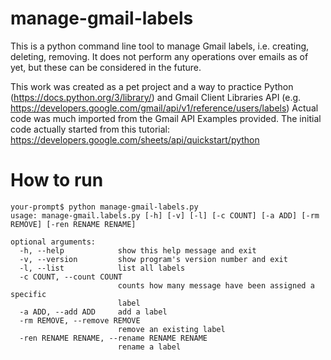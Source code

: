 # manage-gmail-labels

This is a python command line tool to manage Gmail labels, i.e. creating, deleting, removing. It does not perform any operations over emails as of yet, but these can be considered in the future.

This work was created as a pet project and a way to practice Python (https://docs.python.org/3/library/) and Gmail Client Libraries API (e.g. https://developers.google.com/gmail/api/v1/reference/users/labels) Actual code was much imported from the Gmail API Examples provided. The initial code actually started from this tutorial: https://developers.google.com/sheets/api/quickstart/python

# How to run 
```
your-prompt$ python manage-gmail-labels.py
usage: manage-gmail.labels.py [-h] [-v] [-l] [-c COUNT] [-a ADD] [-rm REMOVE] [-ren RENAME RENAME]

optional arguments:
  -h, --help            show this help message and exit
  -v, --version         show program's version number and exit
  -l, --list            list all labels
  -c COUNT, --count COUNT
                        counts how many message have been assigned a specific
                        label
  -a ADD, --add ADD     add a label
  -rm REMOVE, --remove REMOVE
                        remove an existing label
  -ren RENAME RENAME, --rename RENAME RENAME
                        rename a label
```
